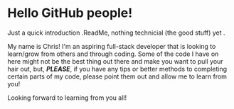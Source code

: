 <h1>Hello GitHub people!</h1>

Just a quick introduction .ReadMe, nothing technicial (the good stuff) yet .

My name is Chris! I'm an aspiring full-stack developer that is looking to learn/grow from others and through coding. Some of the code I have on here might not be the best thing out there and make you want to pull your hair out, but, <strong><i>PLEASE</i></strong>, if you have any tips or better methods to completing certain parts of my code, please point them out and allow me to learn from you!

Looking forward to learning from you all!
